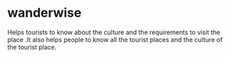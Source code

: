 # wanderwise
Helps tourists to know about the culture and the requirements to visit the place .It also helps people to know all the tourist places and the culture of the tourist place.
